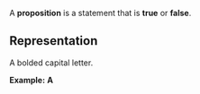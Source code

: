 A **proposition** is a statement that is **true** or **false**.

## Representation

A bolded capital letter.

**Example:**
${ \mathbf{A} }$